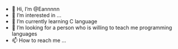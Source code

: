 - 👋 Hi, I’m @Eannnnn
- 👀 I’m interested in ...
- 🌱 I’m currently learning C language
- 💞️ I’m looking for a person who is willing to teach me programming languages
- 📫 How to reach me ...

<!---
Eannnnn/Eannnnn is a ✨ special ✨ repository because its `README.md` (this file) appears on your GitHub profile.
You can click the Preview link to take a look at your changes.
--->

